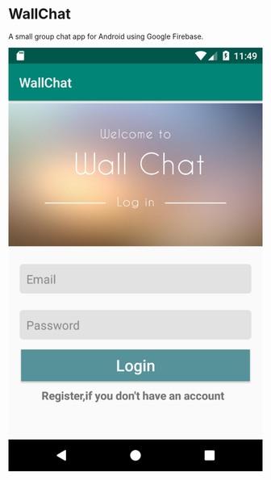 <h1>WallChat</h1>
<p> A small group chat app for Android using Google Firebase.</p>
<img src="Screenshot.png">


